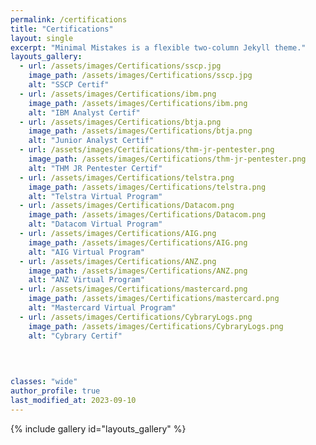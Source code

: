 ```yaml
---
permalink: /certifications
title: "Certifications"
layout: single
excerpt: "Minimal Mistakes is a flexible two-column Jekyll theme."
layouts_gallery:
  - url: /assets/images/Certifications/sscp.jpg
    image_path: /assets/images/Certifications/sscp.jpg
    alt: "SSCP Certif"
  - url: /assets/images/Certifications/ibm.png
    image_path: /assets/images/Certifications/ibm.png
    alt: "IBM Analyst Certif"
  - url: /assets/images/Certifications/btja.png
    image_path: /assets/images/Certifications/btja.png
    alt: "Junior Analyst Certif"
  - url: /assets/images/Certifications/thm-jr-pentester.png
    image_path: /assets/images/Certifications/thm-jr-pentester.png
    alt: "THM JR Pentester Certif"  
  - url: /assets/images/Certifications/telstra.png
    image_path: /assets/images/Certifications/telstra.png
    alt: "Telstra Virtual Program"
  - url: /assets/images/Certifications/Datacom.png
    image_path: /assets/images/Certifications/Datacom.png
    alt: "Datacom Virtual Program"
  - url: /assets/images/Certifications/AIG.png
    image_path: /assets/images/Certifications/AIG.png
    alt: "AIG Virtual Program"
  - url: /assets/images/Certifications/ANZ.png
    image_path: /assets/images/Certifications/ANZ.png
    alt: "ANZ Virtual Program"
  - url: /assets/images/Certifications/mastercard.png
    image_path: /assets/images/Certifications/mastercard.png
    alt: "Mastercard Virtual Program"  
  - url: /assets/images/Certifications/CybraryLogs.png
    image_path: /assets/images/Certifications/CybraryLogs.png
    alt: "Cybrary Certif"
    
  
  

classes: "wide"
author_profile: true
last_modified_at: 2023-09-10
---
```


{% include gallery id="layouts_gallery" %}



